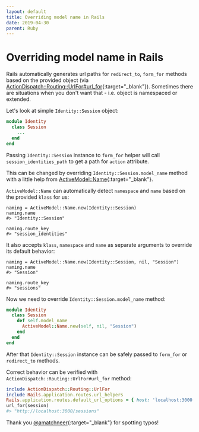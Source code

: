 ```yaml
---
layout: default
title: Overriding model name in Rails
date: 2019-04-30
parent: Ruby
---
```


# Overriding model name in Rails

Rails automatically generates url paths for `redirect_to`, `form_for` methods based on the provided object (via [ActionDispatch::Routing::UrlFor#url_for](https://api.rubyonrails.org/v3.2.14/classes/ActionDispatch/Routing/UrlFor.html#method-i-url_for){:target="_blank"}). Sometimes there are situations when you don't want that - i.e. object is namespaced or extended.

Let's look at simple `Identity::Session` object:

```ruby
module Identity
  class Session
    ...
  end
end
```

Passing `Identity::Session` instance to `form_for` helper will call `session_identities_path` to get a path for `action` attribute.

This can be changed by overriding `Identity::Session.model_name` method with a little help from [ActiveModel::Name](https://api.rubyonrails.org/classes/ActiveModel/Name.html){:target="_blank"}.

`ActiveModel::Name` can automatically detect `namespace` and `name` based on the provided `klass` for us:

```
naming = ActiveModel::Name.new(Identity::Session)
naming.name
#> "Identity::Session"

naming.route_key
#> "session_identities"
```

It also accepts `klass`, `namespace` and `name` as separate arguments to override its default behavior:

```
naming = ActiveModel::Name.new(Identity::Session, nil, "Session")
naming.name
#> "Session"

naming.route_key
#> "sessions"
```

Now we need to override `Identity::Session.model_name` method:

```ruby
module Identity
  class Session
    def self.model_name
      ActiveModel::Name.new(self, nil, "Session")
    end
  end
end
```

After that `Identity::Session` instance can be safely passed to `form_for` or `redirect_to` methods.

Correct behavior can be verified with `ActionDispatch::Routing::UrlFor#url_for` method:

```ruby
include ActionDispatch::Routing::UrlFor
include Rails.application.routes.url_helpers
Rails.application.routes.default_url_options = { host: 'localhost:3000' }
url_for(session)
#> "http://localhost:3000/sessions"
```

Thank you [@amatchneer](https://twitter.com/amatchneer){:target="_blank"} for spotting typos!
